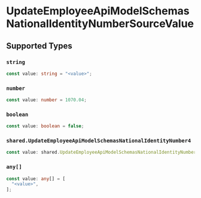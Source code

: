 # UpdateEmployeeApiModelSchemasNationalIdentityNumberSourceValue


## Supported Types

### `string`

```typescript
const value: string = "<value>";
```

### `number`

```typescript
const value: number = 1070.04;
```

### `boolean`

```typescript
const value: boolean = false;
```

### `shared.UpdateEmployeeApiModelSchemasNationalIdentityNumber4`

```typescript
const value: shared.UpdateEmployeeApiModelSchemasNationalIdentityNumber4 = {};
```

### `any[]`

```typescript
const value: any[] = [
  "<value>",
];
```

